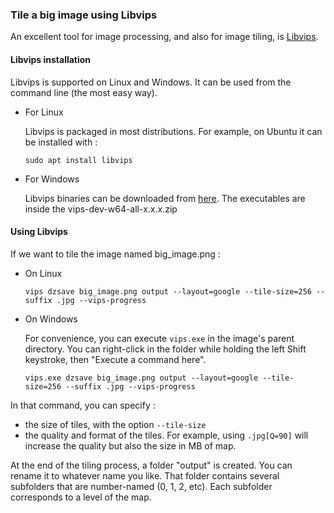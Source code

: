 ### Tile a big image using Libvips

An excellent tool for image processing, and also for image tiling, is [Libvips](https://github.com/libvips/libvips/).

#### Libvips installation

Libvips is supported on Linux and Windows. It can be used from the command line (the most easy way).

* For Linux

  Libvips is packaged in most distributions. For example, on Ubuntu it can be installed with :
  ```
  sudo apt install libvips
  ```
* For Windows

  Libvips binaries can be downloaded from [here](https://github.com/libvips/libvips/releases).
  The executables are inside the vips-dev-w64-all-x.x.x.zip

#### Using Libvips

If we want to tile the image named big_image.png :

* On Linux

  ```
  vips dzsave big_image.png output --layout=google --tile-size=256 --suffix .jpg --vips-progress
  ```

* On Windows

  For convenience, you can execute `vips.exe` in the image's parent directory. You can right-click
  in the folder while holding the left Shift keystroke, then "Execute a command here".

  ```
  vips.exe dzsave big_image.png output --layout=google --tile-size=256 --suffix .jpg --vips-progress
  ```
In that command, you can specify :
* the size of tiles, with the option `--tile-size`
* the quality and format of the tiles. For example, using `.jpg[Q=90]` will increase the quality but
also the size in MB of map.

At the end of the tiling process, a folder "output" is created. You can rename it to whatever name
you like. That folder contains several subfolders that are number-named (0, 1, 2, etc). Each subfolder
corresponds to a level of the map.